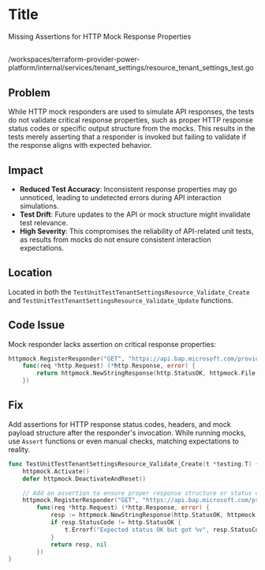 # Title

Missing Assertions for HTTP Mock Response Properties

##

/workspaces/terraform-provider-power-platform/internal/services/tenant_settings/resource_tenant_settings_test.go

## Problem

While HTTP mock responders are used to simulate API responses, the tests do not validate critical response properties, such as proper HTTP response status codes or specific output structure from the mocks. This results in the tests merely asserting that a responder is invoked but failing to validate if the response aligns with expected behavior.

## Impact

- **Reduced Test Accuracy**: Inconsistent response properties may go unnoticed, leading to undetected errors during API interaction simulations.
- **Test Drift**: Future updates to the API or mock structure might invalidate test relevance.
- **High Severity**: This compromises the reliability of API-related unit tests, as results from mocks do not ensure consistent interaction expectations.

## Location

Located in both the `TestUnitTestTenantSettingsResource_Validate_Create` and `TestUnitTestTenantSettingsResource_Validate_Update` functions.

## Code Issue

Mock responder lacks assertion on critical response properties:

```go
httpmock.RegisterResponder("GET", "https://api.bap.microsoft.com/providers/Microsoft.BusinessAppPlatform/tenant?api-version=2020-08-01",
	func(req *http.Request) (*http.Response, error) {
		return httpmock.NewStringResponse(http.StatusOK, httpmock.File("tests/resources/Validate_Create/get_tenant.json").String()), nil
	})
```

## Fix

Add assertions for HTTP response status codes, headers, and mock payload structure after the responder's invocation. While running mocks, use `Assert` functions or even manual checks, matching expectations to reality.

```go
func TestUnitTestTenantSettingsResource_Validate_Create(t *testing.T) {
	httpmock.Activate()
	defer httpmock.DeactivateAndReset()

	// Add an assertion to ensure proper response structure or status code
	httpmock.RegisterResponder("GET", "https://api.bap.microsoft.com/providers/Microsoft.BusinessAppPlatform/tenant?api-version=2020-08-01",
		func(req *http.Request) (*http.Response, error) {
			resp := httpmock.NewStringResponse(http.StatusOK, httpmock.File("tests/resources/Validate_Create/get_tenant.json").String())
			if resp.StatusCode != http.StatusOK {
				t.Errorf("Expected status OK but got %v", resp.StatusCode)
			}
			return resp, nil
		})
}
```